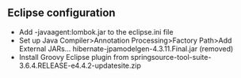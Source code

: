 
## Eclipse configuration

- Add -javaagent:lombok.jar to the eclipse.ini file
- Set up Java Compiler>Annotation Processing>Factory Path>Add External JARs... hibernate-jpamodelgen-4.3.11.Final.jar (removed)
- Install Groovy Eclipse plugin from springsource-tool-suite-3.6.4.RELEASE-e4.4.2-updatesite.zip
